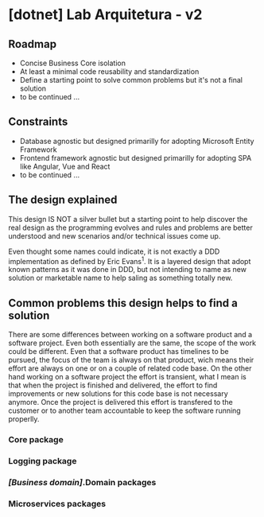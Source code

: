 # [dotnet] Lab Arquitetura - v2

## Roadmap
- Concise Business Core isolation
- At least a minimal code reusability and standardization
- Define a starting point to solve common problems but it's not a final solution
- to be continued ...

## Constraints
- Database agnostic but designed primarilly for adopting Microsoft Entity Framework
- Frontend framework agnostic but designed primarilly for adopting SPA like Angular, Vue and React
- to be continued ...

## The design explained
<p>This design IS NOT a silver bullet but a starting point to help discover the real design as the programming evolves and rules and problems are better understood and new scenarios and/or technical issues come up.</p>
<p>Even thought some names could indicate, it is not exactly a DDD implementation as defined by Eric Evans<sup>1</sup>. It is a layered design that adopt known patterns as it was done in DDD, but not intending to name as new solution or marketable name to help saling as something totally new.</p>

<h2>Common problems this design helps to find a solution</h2>
<p>There are some differences between working on a software product and a software project. Even both essentially are the same, the scope of the work could be different. Even that a software product has timelines to be pursued, the focus of the team is always on that product, wich means their effort are always on one or on a couple of related code base. On the other hand working on a software project the effort is transient, what I mean is that when the project is finished and delivered, the effort to find improvements or new solutions for this code base is not necessary anymore. Once the project is delivered this effort is transfered to the customer or to another team accountable to keep the software running properlly.</p>

### Core package

### Logging package

### <i>[Business domain]</i>.Domain packages

### Microservices packages